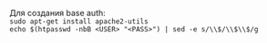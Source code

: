 Для создания base auth:  
```sudo apt-get install apache2-utils```  
```echo $(htpasswd -nbB <USER> "<PASS>") | sed -e s/\\$/\\$\\$/g```

